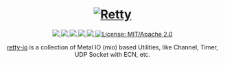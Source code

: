 <h1 align="center">
 <a href="https://retty.io"><img src="https://raw.githubusercontent.com/retty-io/retty/master/docs/retty.io.png" alt="Retty"></a>
 <br>
</h1>
<p align="center">
 <a href="https://github.com/retty-io/retty-io/actions"> 
  <img src="https://github.com/retty-io/retty-io/workflows/cargo/badge.svg">
 </a>
 <a href="https://codecov.io/gh/retty-io/retty-io"> 
  <img src="https://codecov.io/gh/retty-io/retty-io/branch/master/graph/badge.svg">
 </a>
 <a href="https://deps.rs/repo/github/retty-io/retty-io"> 
  <img src="https://deps.rs/repo/github/retty-io/retty-io/status.svg">
 </a>
 <a href="https://crates.io/crates/retty-io"> 
  <img src="https://img.shields.io/crates/v/retty-io.svg">
 </a> 
 <a href="https://docs.rs/retty-io"> 
  <img src="https://docs.rs/retty-io/badge.svg">
 </a>
 <a href="https://doc.rust-lang.org/1.6.0/complement-project-faq.html#why-dual-mitasl2-license">
  <img src="https://img.shields.io/badge/license-MIT%2FApache--2.0-blue" alt="License: MIT/Apache 2.0">
 </a>
</p>
<p align="center">
 <a href="https://retty.io">retty-io</a> is a collection of Metal IO (mio) based Utilities, like Channel, Timer, UDP Socket with ECN, etc.
</p>
